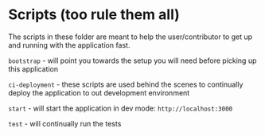 # Scripts (too rule them all)

The scripts in these folder are meant to help the user/contributor to get up and running with the application fast.

`bootstrap` - will point you towards the setup you will need before picking up this application

`ci-deployment` - these scripts are used behind the scenes to continually deploy the application to out development environment

`start` - will start the application in dev mode: `http://localhost:3000`

`test` - will continually run the tests
